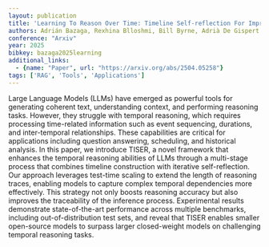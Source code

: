 ```yaml
---
layout: publication
title: 'Learning To Reason Over Time: Timeline Self-reflection For Improved Temporal Reasoning In Language Models'
authors: Adrián Bazaga, Rexhina Blloshmi, Bill Byrne, Adrià De Gispert
conference: "Arxiv"
year: 2025
bibkey: bazaga2025learning
additional_links:
  - {name: "Paper", url: "https://arxiv.org/abs/2504.05258"}
tags: ['RAG', 'Tools', 'Applications']
---
```

Large Language Models (LLMs) have emerged as powerful tools for generating coherent text, understanding context, and performing reasoning tasks. However, they struggle with temporal reasoning, which requires processing time-related information such as event sequencing, durations, and inter-temporal relationships. These capabilities are critical for applications including question answering, scheduling, and historical analysis. In this paper, we introduce TISER, a novel framework that enhances the temporal reasoning abilities of LLMs through a multi-stage process that combines timeline construction with iterative self-reflection. Our approach leverages test-time scaling to extend the length of reasoning traces, enabling models to capture complex temporal dependencies more effectively. This strategy not only boosts reasoning accuracy but also improves the traceability of the inference process. Experimental results demonstrate state-of-the-art performance across multiple benchmarks, including out-of-distribution test sets, and reveal that TISER enables smaller open-source models to surpass larger closed-weight models on challenging temporal reasoning tasks.
